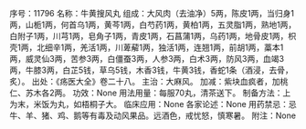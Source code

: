 序号：11796
名称：牛黄搜风丸
组成：大风肉（去油净）5两，陈皮1两，当归身1两，山栀1两，何首乌1两，黄芩1两，白芍药1两，黄柏1两，五灵脂1两，熟地1两，白附子1两，川芎1两，皂角子1两，青皮1两，石菖蒲1两，乌药1两，地骨皮1两，枳壳1两，北细辛1两，羌活1两，川萆薢1两，独活1两，连翘1两，前胡1两，藁本1两，威灵仙3两，苦参3两，白僵蚕3两，人参3两，白术3两，防风3两，血竭3两，牛膝3两，白芷5钱，草乌5钱，木香3钱，牛黄3钱，香蛇1条（酒浸，去骨，炙）。
出处：《疡医大全》卷二十八。
主治：大麻风。
加减：紫块血疯者，加桃仁、苏木各2两。
功效：None
用法用量：每服70丸，清茶送下。
制备方法：上为末，米饭为丸，如梧桐子大。
临床应用：None
各家论述：None
用药禁忌：忌牛、羊、猪、鸡、鹅等有毒及动风果品。远酒色，戒忧怒，慎寒暑。
附注：None
